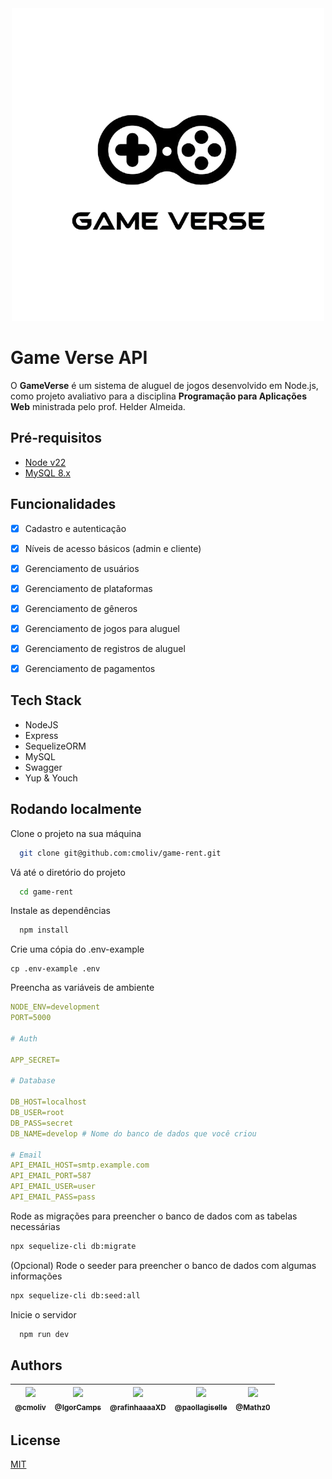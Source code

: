 
<div align="center">
  <img src="https://github.com/cmoliv/game-rent/blob/main/documentation/images/game-verse-logo.png" alt="Game verse logo" title="Game verse logo" />
</div>

# Game Verse API

O **GameVerse** é um sistema de aluguel de jogos desenvolvido em Node.js, como projeto avaliativo para a disciplina **Programação para Aplicações Web** ministrada pelo prof. Helder Almeida.

## Pré-requisitos

- [Node v22](https://nodejs.org/en/download)
- [MySQL 8.x](https://dev.mysql.com/downloads/installer/)

## Funcionalidades

- [X] Cadastro e autenticação
- [X] Níveis de acesso básicos (admin e cliente)
- [X] Gerenciamento de usuários
- [X] Gerenciamento de plataformas
- [X] Gerenciamento de gêneros
- [X] Gerenciamento de jogos para aluguel
- [X] Gerenciamento de registros de aluguel
- [X] Gerenciamento de pagamentos


## Tech Stack

- NodeJS 
- Express
- SequelizeORM
- MySQL
- Swagger
- Yup & Youch


## Rodando localmente

Clone o projeto na sua máquina

```bash
  git clone git@github.com:cmoliv/game-rent.git
```

Vá até o diretório do projeto

```bash
  cd game-rent
```

Instale as dependências

```bash
  npm install
```

Crie uma cópia do .env-example

```
cp .env-example .env
```

Preencha as variáveis de ambiente

```yml
NODE_ENV=development
PORT=5000

# Auth

APP_SECRET=

# Database

DB_HOST=localhost
DB_USER=root
DB_PASS=secret
DB_NAME=develop # Nome do banco de dados que você criou

# Email
API_EMAIL_HOST=smtp.example.com
API_EMAIL_PORT=587
API_EMAIL_USER=user
API_EMAIL_PASS=pass
```

Rode as migrações para preencher o banco de dados com as tabelas necessárias

```bash
npx sequelize-cli db:migrate
```

(Opcional) Rode o seeder para preencher o banco de dados com algumas informações

```bash
npx sequelize-cli db:seed:all
```

Inicie o servidor

```bash
  npm run dev
```


## Authors

<!-- - [@octokatherine](https://www.github.com/octokatherine) -->
| [<img src="https://avatars0.githubusercontent.com/u/27397817?s=115&v=3" width=100><br><sub>@cmoliv</sub>](https://github.com/christianmoliveira) | [<img src="https://avatars.githubusercontent.com/u/105596151?v=4&s=115"  width=100><br><sub>@IgorCamps</sub>](https://github.com/brenu) | [<img src="https://avatars.githubusercontent.com/u/127159587?v=4" width=100><br><sub>@rafinhaaaaXD</sub>](https://github.com/ariel-narciso) | [<img src="https://avatars.githubusercontent.com/u/145926184?v=4" width=100><br><sub>@paollagiselle</sub>](https://github.com/nozinho) | [<img src="https://avatars.githubusercontent.com/u/182822448?v=4" width=100><br><sub>@Mathz0</sub>](https://github.com/christianmoliveira) |
| :--------------------------------------------------------------------------------------------------------------------------------------: | :----------------------------------------------------------------------------------------------------------------------: | :--------------------------------------------------------------------------------------------------------------------------------------: | :--------------------------------------------------------------------------------------------------------------------------: | :------------------------------------------------------------------------------------------------------------------------------------------------: |


## License

[MIT](https://github.com/cmoliv/game-rent/blob/main/LICENSE)
